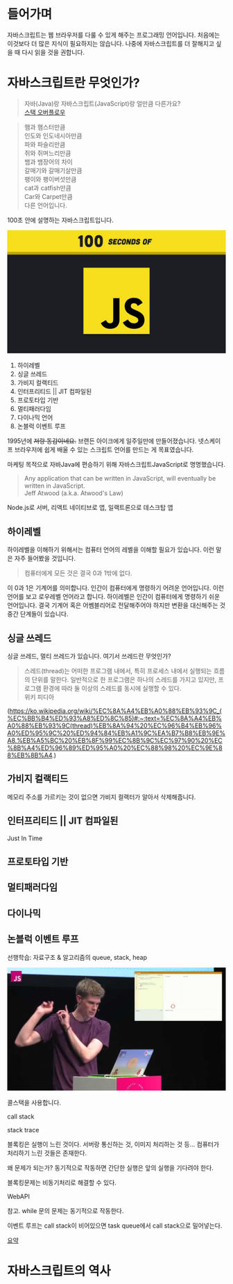 # 들어가며
자바스크립트는 웹 브라우저를 다룰 수 있게 해주는 프로그래밍 언어입니다. 처음에는 이것보다 더 많은 지식이 필요하지는 않습니다. 나중에 자바스크립트를 더 잘해지고 싶을 때 다시 읽을 것을 권합니다.

# 자바스크립트란 무엇인가?


> 자바(Java)랑 자바스크립트(JavaScript)랑 얼만큼 다른가요?  
> [스택 오버플로우](https://stackoverflow.com/questions/245062/whats-the-difference-between-javascript-and-java)

> 햄과 햄스터만큼  
> 인도와 인도네시아만큼  
> 파와 파슬리만큼  
> 쥐와 쥐며느리만큼  
> 뱀과 뱀장어의 차이  
> 갈매기와 갈매기살만큼  
> 팽이와 팽이버섯만큼  
> cat과 catfish만큼  
> Car와 Carpet만큼  
> 다른 언어입니다.

100초 안에 설명하는 자바스크립트입니다.

[![JavaScript in 100 Seconds](./img/JavaScript_in_100_Seconds.jpeg)](https://www.youtube.com/watch?v=DHjqpvDnNGE)

1. 하이레벨
2. 싱글 쓰레드
3. 가비지 컬랙티드
4. 인터프리티드 || JIT 컴파일된
5. 프로토타입 기반
6. 멀티패러다임
7. 다이나믹 언어
8. 논블럭 이벤트 루프


1995년에 ~~저랑 동갑이네요.~~ 브랜든 아이크에게 일주일만에 만들어졌습니다. 넷스케이프 브라우저에 쉽게 배울 수 있는 스크립트 언어를 만드는 게 목표였습니다. 

마케팅 목적으로 자바Java에 편승하기 위해 자바스크립트JavaScript로 명명했습니다.

> Any application that can be written in JavaScript, will eventually be written in JavaScript.  
> Jeff Atwood (a.k.a. Atwood's Law)

Node.js로 서버, 리액트 네이티브로 앱, 일랙트론으로 데스크탑 앱

## 하이레벨

하이레벨을 이해하기 위해서는 컴퓨터 언어의 레벨을 이해할 필요가 있습니다. 이런 말은 자주 들어봤을 것입니다. 

> 컴퓨터에게 모든 것은 결국 0과 1밖에 없다.

이 0과 1은 기계어를 의미합니다. 인간이 컴퓨터에게 명령하기 어려운 언어입니다. 이런 언어를 보고 로우레벨 언어라고 합니다. 하이레벨은 인간이 컴퓨터에게 명령하기 쉬운 언어입니다. 결국 기계어 혹은 어쎔블리어로 전달해주어야 하지만 변환을 대신해주는 것 중간 단계들이 있습니다.

## 싱글 쓰레드

싱글 쓰레드, 멀티 쓰레드가 있습니다. 여기서 쓰레드란 무엇인가?

> 스레드(thread)는 어떠한 프로그램 내에서, 특히 프로세스 내에서 실행되는 흐름의 단위를 말한다. 일반적으로 한 프로그램은 하나의 스레드를 가지고 있지만, 프로그램 환경에 따라 둘 이상의 스레드를 동시에 실행할 수 있다.  
> 위키 피디아

(https://ko.wikipedia.org/wiki/%EC%8A%A4%EB%A0%88%EB%93%9C_(%EC%BB%B4%ED%93%A8%ED%8C%85)#:~:text=%EC%8A%A4%EB%A0%88%EB%93%9C(thread)%EB%8A%94%20%EC%96%B4%EB%96%A0%ED%95%9C%20%ED%94%84%EB%A1%9C%EA%B7%B8%EB%9E%A8,%EB%A5%BC%20%EB%8F%99%EC%8B%9C%EC%97%90%20%EC%8B%A4%ED%96%89%ED%95%A0%20%EC%88%98%20%EC%9E%88%EB%8B%A4.)


## 가비지 컬랙티드

메모리 주소를 가르키는 것이 없으면 가비지 컬랙터가 알아서 삭제해줍니다.

## 인터프리티드 || JIT 컴파일된

Just In Time

## 프로토타입 기반

## 멀티패러다임

## 다이나믹

## 논블럭 이벤트 루프
선행학습: 자료구조 & 알고리즘의 queue, stack, heap

[![어쨌든 이벤트 루프는 무엇입니까? | Philip Roberts | JSConf EU](./img/What_the_heck_is_the_event_loop_anyway_PhilipRoberts_JSConf_EU.jpeg)](https://www.youtube.com/watch?v=8aGhZQkoFbQ)


콜스택을 사용합니다.

call stack

stack trace

블록킹은 실행이 느린 것이다. 서버랑 통신하는 것, 이미지 처리하는 것 등... 컴퓨터가 처리하기 느린 것들은 존재한다.

왜 문제가 되는가? 동기적으로 작동하면 간단한 실행은 앞의 실행을 기다려야 한다.

블록킹문제는 비동기처리로 해결할 수 있다. 

WebAPI

참고. while 문의 문제는 동기적으로 작동한다.

이벤트 루프는 call stack이 비어있으면 task queue에서 call stack으로 밀어넣는다.

[요약](https://velog.io/@paul_kang/%EC%96%B4%EC%A8%8C%EB%93%A0-%EC%9D%B4%EB%B2%A4%ED%8A%B8-%EB%A3%A8%ED%94%84%EB%8A%94-%EB%AC%B4%EC%97%87%EC%9E%85%EB%8B%88%EA%B9%8C)

# 자바스크립트의 역사


